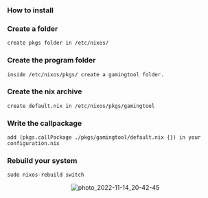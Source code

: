 ### How to install


### Create a folder

```create pkgs folder in /etc/nixos/```

### Create the program folder
```inside /etc/nixos/pkgs/ create a gamingtool folder.```

### Create the nix archive 
```create default.nix in /etc/nixos/pkgs/gamingtool```

### Write the callpackage
```add (pkgs.callPackage ./pkgs/gamingtool/default.nix {}) in your configuration.nix```

### Rebuild your system
```sudo nixos-rebuild switch```

<p align="center">
  <img src="/lsx/photo_2022-11-14_20-42-45.png" alt="photo_2022-11-14_20-42-45">
</p>


